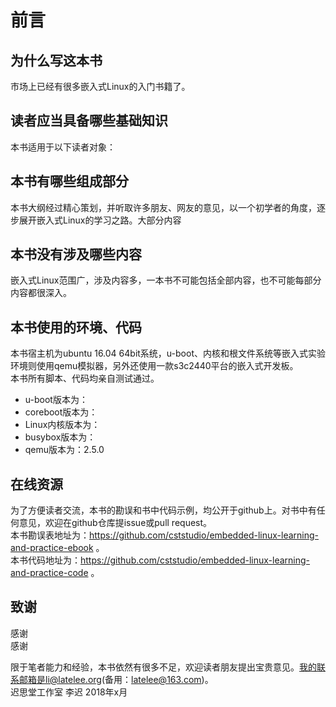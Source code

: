# 前言

## 为什么写这本书
市场上已经有很多嵌入式Linux的入门书籍了。  

## 读者应当具备哪些基础知识

本书适用于以下读者对象：  

## 本书有哪些组成部分
本书大纲经过精心策划，并听取许多朋友、网友的意见，以一个初学者的角度，逐步展开嵌入式Linux的学习之路。大部分内容
## 本书没有涉及哪些内容
嵌入式Linux范围广，涉及内容多，一本书不可能包括全部内容，也不可能每部分内容都很深入。

## 本书使用的环境、代码
本书宿主机为ubuntu 16.04 64bit系统，u-boot、内核和根文件系统等嵌入式实验环境则使用qemu模拟器，另外还使用一款s3c2440平台的嵌入式开发板。  
本书所有脚本、代码均亲自测试通过。  
* u-boot版本为：  
* coreboot版本为：  
* Linux内核版本为：  
* busybox版本为：  
* qemu版本为：2.5.0  

## 在线资源
为了方便读者交流，本书的勘误和书中代码示例，均公开于github上。对书中有任何意见，欢迎在github仓库提issue或pull request。  
本书勘误表地址为：https://github.com/cststudio/embedded-linux-learning-and-practice-ebook 。  
本书代码地址为：https://github.com/cststudio/embedded-linux-learning-and-practice-code 。  

## 致谢
感谢  
感谢  

限于笔者能力和经验，本书依然有很多不足，欢迎读者朋友提出宝贵意见。我的联系邮箱是li@latelee.org(备用：latelee@163.com)。  
迟思堂工作室 李迟 2018年x月
